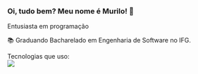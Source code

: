 ### Oi, tudo bem? Meu nome é Murilo! 👋



Entusiasta em programação

📚 Graduando Bacharelado em Engenharia de Software no IFG.

Tecnologias que uso:
<br>
<img src="https://img.shields.io/badge/JavaScript-323330?style=for-the-badge&logo=javascript&logoColor=F7DF1E"/>


<!--
**MuriloMagal/MuriloMagal** is a ✨ _special_ ✨ repository because its `README.md` (this file) appears on your GitHub profile.

Here are some ideas to get you started:

- 🔭 I’m currently working on ...
- 🌱 I’m currently learning ...
- 👯 I’m looking to collaborate on ...
- 🤔 I’m looking for help with ...
- 💬 Ask me about ...
- 📫 How to reach me: ...
- 😄 Pronouns: ...
- ⚡ Fun fact: ...
-->
